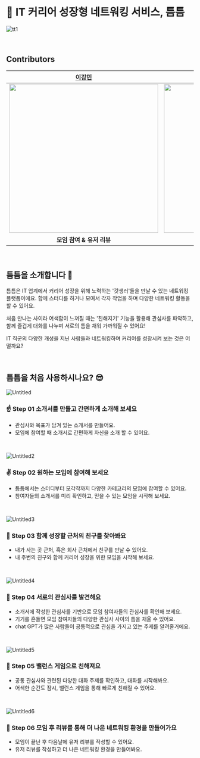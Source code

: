  # <b> 🤝 IT 커리어 성장형 네트워킹 서비스, 틈틈  </b>

![tt1](https://github.com/depromeet/TeumTeum-Android/assets/100370200/5230940d-be49-46d0-a0ff-d88ecd4f9604)

<br>

## Contributors
| [이강민](https://github.com/kkk5474096) | [김우남](https://github.com/unam98) | [신민서](https://github.com/Mnseo) | [김세연](https://github.com/blueme0) |
| :---: | :---: | :---: | :---: |
|<img width="400" src="https://github.com/depromeet/TeumTeum-Android/assets/89737271/513cb651-bc4a-4b91-85f3-5090da6cfc4a.jpg">|<img width="400" src="https://github.com/depromeet/TeumTeum-Android/assets/89737271/0714242e-d7b2-4a11-848b-061b399c1fff.jpg">|<img width="400" src="https://github.com/depromeet/TeumTeum-Android/assets/89737271/1f573b6c-b209-4a5f-9a26-2999ea4f8d70.jpg">|<img width="400" src="https://github.com/depromeet/TeumTeum-Android/assets/89737271/14c3fb00-70cc-43a2-94c2-fe04b5225701.jpg">|
|**모임 참여 & 유저 리뷰**|**공통 관심사 찾기**|**모임 생성 & 마이페이지**|**로그인 & 자기소개 카드**|

<br>

## 틈틈을 소개합니다 🎉

틈틈은 IT 업계에서 커리어 성장을 위해 노력하는 '갓생러'들을 만날 수 있는 네트워킹 플랫폼이에요.
함께 스터디를 하거나 모여서 각자 작업을 하며 다양한 네트워킹 활동을 할 수 있어요. 

처음 만나는 사이라 어색함이 느껴질 때는 '친해지기' 기능을 활용해 관심사를 파악하고,
함께 즐겁게 대화를 나누며 서로의 틈을  채워 가까워질 수 있어요!

IT 직군의 다양한 개성을 지닌 사람들과 네트워킹하며 커리어를 성장시켜 보는 것은 어떨까요?

<br>

## 틈틈을 처음 사용하시나요? 😎
![Untitled](https://github.com/depromeet/TeumTeum-Android/assets/100370200/7ce79833-06aa-40a3-afd1-18f0dc37601b)

### ☝️ Step 01  소개서를 만들고 간편하게 소개해 보세요
- 관심사와 목표가 담겨 있는 소개서를 만들어요.
- 모임에 참여할 때 소개서로 간편하게 자신을 소개 할 수 있어요.

<br>

![Untitled2](https://github.com/depromeet/TeumTeum-Android/assets/100370200/4d716950-d3c8-47b0-bef5-890396188598)

### ✌️ Step 02  원하는 모임에 참여해 보세요
- 틈틈에서는 스터디부터 모각작까지 다양한 카테고리의 모임에 참여할 수 있어요.
- 참여자들의 소개서를 미리 확인하고, 믿을 수 있는 모임을 시작해 보세요.

<br>

![Untitled3](https://github.com/depromeet/TeumTeum-Android/assets/100370200/a455a546-b573-4470-ba27-80fb49184cc9)

### 🤟 Step 03  함께 성장할 근처의 친구를 찾아봐요
- 내가 사는 곳 근처, 혹은 회사 근처에서 친구를 만날 수 있어요.
- 내 주변의 친구와 함께 커리어 성장을 위한 모임을 시작해 보세요.

<br>

![Untitled4](https://github.com/depromeet/TeumTeum-Android/assets/100370200/97252e07-9822-4c40-abd0-dcb153524c0c)

### 🤟 Step 04  서로의 관심사를 발견해요
- 소개서에 작성한 관심사를 기반으로 모임 참여자들의 관심사를 확인해 보세요.
- 기기를 흔들면 모임 참여자들의 다양한 관심사 사이의 틈을 채울 수 있어요.
- chat GPT가 많은 사람들이 공통적으로 관심을 가지고 있는 주제를 알려줄거에요.


<br>

![Untitled5](https://github.com/depromeet/TeumTeum-Android/assets/100370200/432f3ec9-32d1-4749-badb-7a49cec6ec12)

### 🖖 Step 05  밸런스 게임으로 친해져요
- 공통 관심사와 관련된 다양한 대화 주제를 확인하고, 대화를 시작해봐요.
- 어색한 순간도 잠시, 밸런스 게임을 통해 빠르게 친해질 수 있어요.

<br>

![Untitled6](https://github.com/depromeet/TeumTeum-Android/assets/100370200/1a5d824f-5231-419f-a9ed-813128b247a0)

### 🖖 Step 06  모임 후 리뷰를 통해 더 나은 네트워킹 환경을 만들어가요
- 모임이 끝난 후 다음날에 유저 리뷰를 작성할 수 있어요.
- 유저 리뷰를 작성하고 더 나은 네트워킹 환경을 만들어봐요.
